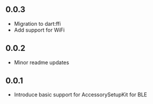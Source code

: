 ## 0.0.3

* Migration to dart:ffi
* Add support for WiFi

## 0.0.2

* Minor readme updates

## 0.0.1

* Introduce basic support for AccessorySetupKit for BLE
